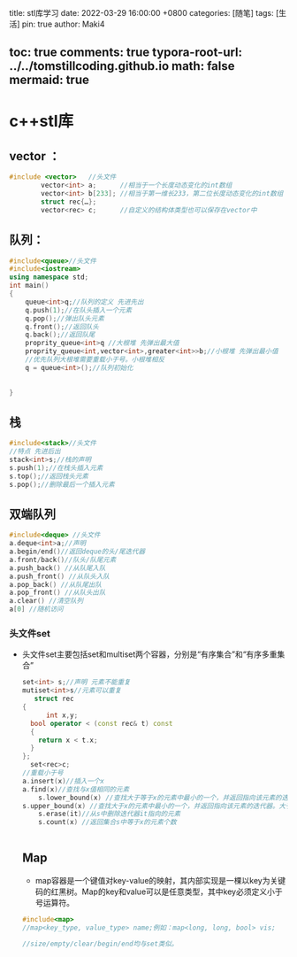 title: stl库学习 
date: 2022-03-29 16:00:00 +0800
categories: [随笔]
tags: [生活]
pin: true
author: Maki4

toc: true
comments: true
typora-root-url: ../../tomstillcoding.github.io
math: false
mermaid: true
---

# c++stl库


## vector ：

```c++
#include <vector> 	//头文件
		vector<int> a;		//相当于一个长度动态变化的int数组
		vector<int> b[233];	//相当于第一维长233，第二位长度动态变化的int数组
		struct rec{…};
		vector<rec> c;		//自定义的结构体类型也可以保存在vector中
```



## 队列： 

```c++
#include<queue>//头文件
#include<iostream>
using namespace std;
int main()
{
    queue<int>q;//队列的定义 先进先出 
    q.push(1);//在队头插入一个元素
    q.pop();//弹出队头元素
    q.front();//返回队头
    q.back();//返回队尾
    proprity_queue<int>q //大根堆 先弹出最大值
    proprity_queue<int,vector<int>,greater<int>>b;//小根堆 先弹出最小值
   	//优先队列大根堆需要重载小于号。小根堆相反
    q = queue<int>();//队列初始化 
    
    
}
```

## 栈

```c++
#include<stack>//头文件
//特点 先进后出
stack<int>s;//栈的声明
s.push(1);//在栈头插入元素
s.top();//返回栈头元素
s.pop();//删除最后一个插入元素


```

## 双端队列

```c++
#include<deque> //头文件
a.deque<int>a;//声明
a.begin/end()//返回deque的头/尾迭代器
a.front/back()//队头/队尾元素
a.push_back() //从队尾入队
a.push_front() //从队头入队
a.pop_back() //从队尾出队
a.pop_front() //从队头出队
a.clear() //清空队列
a[0] //随机访问
```



### 头文件set

+ 头文件set主要包括set和multiset两个容器，分别是“有序集合”和“有序多重集合”

  ```c++
  set<int> s;//声明 元素不能重复
  mutiset<int>s//元素可以重复
     struct rec
  {
    	int x,y;
  	bool operator < (const rec& t) const
  	{
      return x < t.x;
  	}
  };
  	set<rec>c;
  //重载小于号
  a.insert(x)//插入一个x
  a.find(x)//查找与x值相同的元素
      s.lower_bound(x) //查找大于等于x的元素中最小的一个，并返回指向该元素的迭代器。注意是大于等于
  s.upper_bound(x) //查找大于x的元素中最小的一个，并返回指向该元素的迭代器。大于
      s.erase(it)//从s中删除迭代器it指向的元素
      s.count(x) //返回集合s中等于x的元素个数 
    
  ```

   ## Map

  + map容器是一个键值对key-value的映射，其内部实现是一棵以key为关键码的红黑树。Map的key和value可以是任意类型，其中key必须定义小于号运算符。

  ```c++
  #include<map>
  //map<key_type, value_type> name;例如：map<long, long, bool> vis;
  
  //size/empty/clear/begin/end均与set类似。
  ```

  
